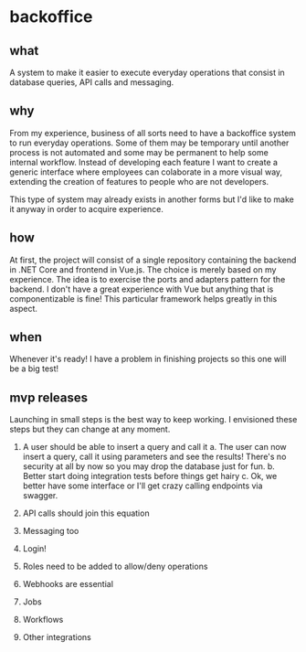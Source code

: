 # backoffice


## what
A system to make it easier to execute everyday operations that consist in database queries, API calls and messaging. 


## why
From my experience, business of all sorts need to have a backoffice system to run everyday operations. 
Some of them may be temporary until another process is not automated and some may be permanent to help some internal workflow. 
Instead of developing each feature I want to create a generic interface where employees can colaborate in a more visual way, extending the creation of features to people who are not developers.

This type of system may already exists in another forms but I'd like to make it anyway in order to acquire experience.


## how
At first, the project will consist of a single repository containing the backend in .NET Core and frontend in Vue.js. 
The choice is merely based on my experience. The idea is to exercise the ports and adapters pattern for the backend. 
I don't have a great experience with Vue but anything that is componentizable is fine! This particular framework helps greatly in this aspect.


## when
Whenever it's ready! I have a problem in finishing projects so this one will be a big test!


## mvp releases
Launching in small steps is the best way to keep working. I envisioned these steps but they can change at any moment.

1. A user should be able to insert a query and call it
   a. The user can now insert a query, call it using parameters and see the results! There's no security at all by now so you may drop the database just for fun.
   b. Better start doing integration tests before things get hairy
   c. Ok, we better have some interface or I'll get crazy calling endpoints via swagger.

2. API calls should join this equation

3. Messaging too

4. Login!

5. Roles need to be added to allow/deny operations

6. Webhooks are essential

7. Jobs

8. Workflows

9. Other integrations
